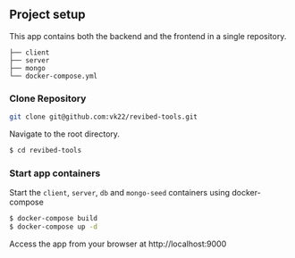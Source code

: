 ## Project setup
This app contains both the backend and the frontend in a single repository.
```	
├── client
├── server
├── mongo
└── docker-compose.yml
```

### Clone Repository

```bash
git clone git@github.com:vk22/revibed-tools.git

```

Navigate to the root directory.

```bash
$ cd revibed-tools
```
### Start app containers

Start the `client`, `server`, `db` and `mongo-seed` containers using docker-compose

```	bash
$ docker-compose build
$ docker-compose up -d 
```
Access the app from your browser at http://localhost:9000